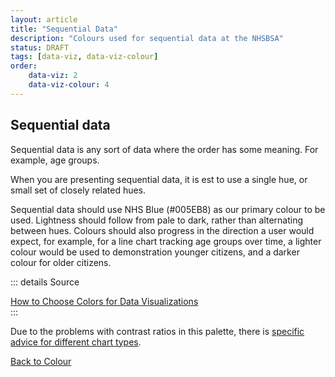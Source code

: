 ```yaml
---
layout: article
title: "Sequential Data"
description: "Colours used for sequential data at the NHSBSA"
status: DRAFT
tags: [data-viz, data-viz-colour]
order:
    data-viz: 2
    data-viz-colour: 4
---
```

## Sequential data  
  
Sequential data is any sort of data where the order has some meaning. For example, age groups.  
  
When you are presenting sequential data, it is est to use a single hue, or small set of closely related hues.  
  
Sequential data should use NHS Blue (#005EB8) as our primary colour to be used. Lightness should follow from pale to dark, rather than alternating between hues. Colours should also progress in the direction a user would expect, for example, for a line chart tracking age groups over time, a lighter colour would be used to demonstration younger citizens, and a darker colour for older citizens.  

::: details Source

[How to Choose Colors for Data Visualizations][seq 1]  
:::
  
Due to the problems with contrast ratios in this palette, there is [specific advice for different chart types][seq 2].  


[Back to Colour](../) 
  
  
[seq 1]: https://chartio.com/learn/charts/how-to-choose-colors-data-visualization/
[seq 2]: https://analysisfunction.civilservice.gov.uk/policy-store/data-visualisation-colours-in-charts/#section-6